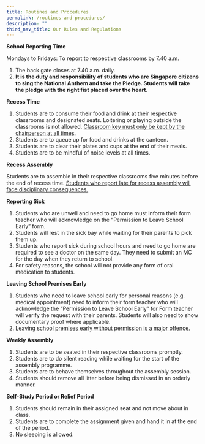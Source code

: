 ```yaml
---
title: Routines and Procedures
permalink: /routines-and-procedures/
description: ""
third_nav_title: Our Rules and Regulations
---
```

**School Reporting Time**

Mondays to Fridays: To report to respective classrooms by 7.40 a.m.

1.  The back gate closes at 7.40 a.m. daily.
2.  **It is the duty and responsibility of students who are Singapore citizens to sing the National Anthem and take the Pledge. Students will take the pledge with the right fist placed over the heart.**

**Recess Time**

1.  Students are to consume their food and drink at their respective classrooms and designated seats. Loitering or playing outside the classrooms is not allowed. <u>Classroom key must only be kept by the chairperson at all times</u>.
2.  Students are to queue up for food and drinks at the canteen.
3.  Students are to clear their plates and cups at the end of their meals.
4.  Students are to be mindful of noise levels at all times.

**Recess Assembly**

Students are to assemble in their respective classrooms five minutes before the end of recess time. <u>Students who report late for recess assembly will face disciplinary consequences.</u>

**Reporting Sick**

1.  Students who are unwell and need to go home must inform their form teacher who will acknowledge on the “Permission to Leave School Early” form.
2.  Students will rest in the sick bay while waiting for their parents to pick them up.
3.  Students who report sick during school hours and need to go home are required to see a doctor on the same day. They need to submit an MC for the day when they return to school.
4.  For safety reasons, the school will not provide any form of oral medication to students.

**Leaving School Premises Early**

1.  Students who need to leave school early for personal reasons (e.g. medical appointment) need to inform their form teacher who will acknowledge the “Permission to Leave School Early” for Form teacher will verify the request with their parents. Students will also need to show documentary proof where applicable.
2.  <u>Leaving school premises early without permission is a major offence.</u>

**Weekly Assembly**

1.  Students are to be seated in their respective classrooms promptly.
2.  Students are to do silent reading while waiting for the start of the assembly programme.
3.  Students are to behave themselves throughout the assembly session.
4.  Students should remove all litter before being dismissed in an orderly manner.

**Self-Study Period or Relief Period**

1.  Students should remain in their assigned seat and not move about in class.
2.  Students are to complete the assignment given and hand it in at the end of the period.
3.  No sleeping is allowed.